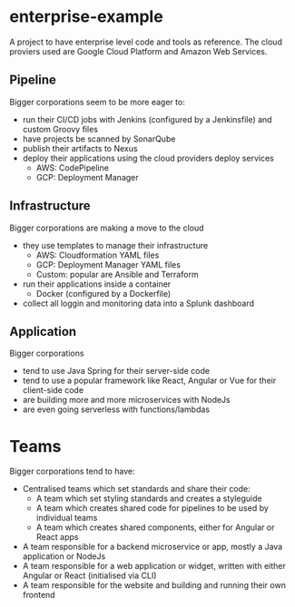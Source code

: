 # enterprise-example
A project to have enterprise level code and tools as reference. The cloud proviers used are Google Cloud Platform and Amazon Web Services.

## Pipeline
Bigger corporations seem to be more eager to:
- run their CI/CD jobs with Jenkins (configured by a Jenkinsfile) and custom Groovy files
- have projects be scanned by SonarQube
- publish their artifacts to Nexus
- deploy their applications using the cloud providers deploy services
  - AWS: CodePipeline
  - GCP: Deployment Manager

## Infrastructure
Bigger corporations are making a move to the cloud
- they use templates to manage their infrastructure
  - AWS: Cloudformation YAML files
  - GCP: Deployment Manager YAML files
  - Custom: popular are Ansible and Terraform
- run their applications inside a container
  - Docker (configured by a Dockerfile)
- collect all loggin and monitoring data into a Splunk dashboard

## Application
Bigger corporations
- tend to use Java Spring for their server-side code
- tend to use a popular framework like React, Angular or Vue for their client-side code
- are building more and more microservices with NodeJs
- are even going serverless with functions/lambdas

# Teams
Bigger corporations tend to have:
- Centralised teams which set standards and share their code:
  - A team which set styling standards and creates a styleguide
  - A team which creates shared code for pipelines to be used by individual teams
  - A team which creates shared components, either for Angular or React apps
- A team responsible for a backend microservice or app, mostly a Java application or NodeJs
- A team responsible for a web application or widget, written with either Angular or React (initialised via CLI)
- A team responsible for the website and building and running their own frontend
